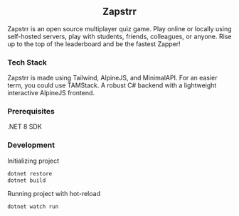 <h2 align="center">Zapstrr</h2>

<p style="text-align: justify">
Zapstrr is an open source multiplayer quiz game. Play online or locally using self-hosted servers, play with students, friends, colleagues, or anyone. Rise up to the top of the leaderboard and be the fastest Zapper!</p>

### Tech Stack
Zapstrr is made using Tailwind, AlpineJS, and MinimalAPI. For an easier term, you could use TAMStack. A robust C# backend with a lightweight interactive AlpineJS frontend.

### Prerequisites
.NET 8 SDK

### Development

Initializing project

```bash
dotnet restore
dotnet build
```

Running project with hot-reload

```bash
dotnet watch run
```

